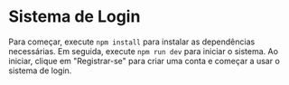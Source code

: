 # Sistema de Login

Para começar, execute `npm install` para instalar as dependências necessárias. Em seguida, execute `npm run dev` para iniciar o sistema. Ao iniciar, clique em "Registrar-se" para criar uma conta e começar a usar o sistema de login.
